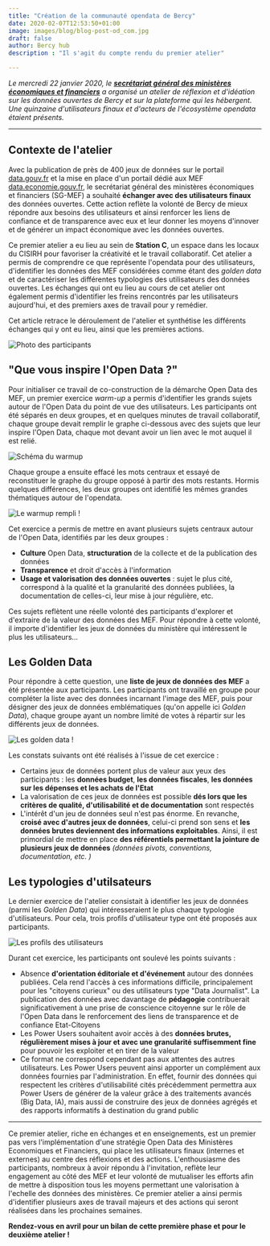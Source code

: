 ```yaml
---
title: "Création de la communauté opendata de Bercy"
date: 2020-02-07T12:53:50+01:00
image: images/blog/blog-post-od_com.jpg
draft: false
author: Bercy hub
description : "Il s'agit du compte rendu du premier atelier"

---
```


*Le mercredi 22 janvier 2020, le **[secrétariat général des ministères économiques et financiers](https://www.economie.gouv.fr/vous-orienter/organigramme/secretariat-general-des-ministeres-economiques-et-financiers-sg)** a organisé un atelier de réflexion et d'idéation sur les données ouvertes de Bercy et sur la plateforme qui les hébergent. Une quinzaine d'utilisateurs finaux et d'acteurs de l'écosystème opendata étaient présents.*

***

## Contexte de l'atelier
Avec la publication de près de 400 jeux de données sur le portail [data.gouv.fr](https://data.gouv.fr) et la mise en place d'un portail dédié aux MEF [data.economie.gouv.fr](https://data.economie.gouv.fr), le secrétariat général des ministères économiques et financiers (SG-MEF) a souhaité **échanger avec des utilisateurs finaux** des données ouvertes. Cette action reflète la volonté de Bercy de mieux répondre aux besoins des utilisateurs et ainsi renforcer les liens de confiance et de transparence avec eux et leur donner les moyens d'innover et de générer un impact économique avec les données ouvertes.

Ce premier atelier a eu lieu au sein de **Station C**, un espace dans les locaux du CISIRH pour favoriser la créativité et le travail collaboratif. Cet atelier a permis de comprendre ce que représente l'opendata pour des utilisateurs, d'identifier les données des MEF considérées comme étant des *golden data* et de caractériser les différentes typologies des utilisateurs des données ouvertes. Les échanges qui ont eu lieu au cours de cet atelier ont également permis d'identifier les freins rencontrés par les utilisateurs aujourd'hui, et des premiers axes de travail pour y remédier.

Cet article retrace le déroulement de l'atelier et synthétise les différents échanges qui y ont eu lieu, ainsi que les premières actions.

![Photo des participants](/hub/images/blog/opendata_atelier01_20200123_participants.png "Les participants de l'atelier")


## "Que vous inspire l'Open Data ?"
Pour initialiser ce travail de co-construction de la démarche Open Data des MEF, un premier exercice *warm-up* a permis d'identifier les grands sujets autour de l'Open Data du point de vue des utilisateurs.
Les participants ont été séparés en deux groupes, et en quelques minutes de travail collaboratif, chaque groupe devait remplir le graphe ci-dessous avec des sujets que leur inspire l'Open Data, chaque mot devant avoir un lien avec le mot auquel il est relié.

![Schéma du warmup](/hub/images/blog/opendata_atelier01_20200123_warmup.png "Le schéma du warm-up")


Chaque groupe a ensuite effacé les mots centraux et essayé de reconstituer le graphe du groupe opposé à partir des mots restants. Hormis quelques différences, les deux groupes ont identifié les mêmes grandes thématiques autour de l'opendata.

![Le warmup rempli !](/hub/images/blog/opendata_atelier01_20200123_warmup_resultat.png "Le warm-up rempli par les participants")

Cet exercice a permis de mettre en avant plusieurs sujets centraux autour de l'Open Data, identifiés par les deux groupes :
* **Culture** Open Data, **structuration** de la collecte et de la publication des données
* **Transparence** et droit d'accès à l'information
* **Usage et valorisation des données ouvertes** : sujet le plus cité, correspond à la qualité et la granularité des données publiées, la documentation de celles-ci, leur mise à jour régulière, etc.

Ces sujets reflètent une réelle volonté des participants d'explorer et d'extraire de la valeur des données des MEF. Pour répondre à cette volonté, il importe d'identifier les jeux de données du ministère qui intéressent le plus les utilisateurs...


## Les Golden Data
Pour répondre à cette question, une **liste de jeux de données des MEF** a été présentée aux participants. Les participants ont travaillé en groupe pour compléter la liste avec des données incarnant l'image des MEF, puis pour désigner des jeux de données emblématiques (qu'on appelle ici *Golden Data*), chaque groupe ayant un nombre limité de votes à répartir sur les différents jeux de données.

![Les golden data !](/hub/images/blog/opendata_atelier01_20200123_goldendata.png "Le golden data identifiés par les participants")

Les constats suivants ont été réalisés à l'issue de cet exercice :
* Certains jeux de données portent plus de valeur aux yeux des participants : les **données budget**, **les données fiscales**, **les données sur les dépenses et les achats de l'Etat**
* La valorisation de ces jeux de données est possible **dés lors que les critères de qualité, d'utilisabilité et de documentation** sont respectés
* L'intérêt d'un jeu de données seul n'est pas énorme. En revanche, **croisé avec d'autres jeux de données**, celui-ci prend son sens et **les données brutes deviennent des informations exploitables**. Ainsi, il est primordial de mettre en place **des référentiels permettant la jointure de plusieurs jeux de données** *(données pivots, conventions, documentation, etc. )*

## Les typologies d'utilsateurs
Le dernier exercice de l'atelier consistait à identifier les jeux de données (parmi les *Golden Data*) qui intéresseraient le plus chaque typologie d'utilisateurs. Pour cela, trois profils d'utilisateur type ont été proposés aux participants.

![Les profils des utilisateurs](/hub/images/blog/opendata_atelier01_20200123_users_slides.png "Les profils des utilisateurs de l'opendata")

Durant cet exercice, les participants ont soulevé les points suivants :
* Absence **d'orientation éditoriale et d'événement** autour des données publiées. Cela rend l'accès à ces informations difficile, principalement pour les "citoyens curieux" ou des utilisateurs type "Data Journalist". La publication des données avec davantage de **pédagogie** contribuerait significativement à une prise de conscience citoyenne sur le rôle de l'Open Data dans le renforcement des liens de transparence et de confiance Etat-Citoyens
* Les Power Users souhaitent avoir accès à des **données brutes, régulièrement mises à jour et avec une granularité suffisemment fine** pour pouvoir les exploiter et en tirer de la valeur
* Ce format ne correspond cependant pas aux attentes des autres utilisateurs. Les Power Users peuvent ainsi apporter un complément aux données fournies par l'administration. En effet, fournir des données qui respectent les critères d'utilisabilité cités précédemment permettra aux Power Users de générer de la valeur grâce à des traitements avancés (Big Data, IA), mais aussi de construire des jeux de données agrégés et des rapports informatifs à destination du grand public

***

Ce premier atelier, riche en échanges et en enseignements, est un premier pas vers l'implémentation d'une stratégie Open Data des Ministères Economiques et Financiers, qui place les utilisateurs finaux (internes et externes) au centre des réflexions et des actions. L'enthousiasme des participants, nombreux à avoir répondu à l'invitation, reflète leur engagement au côté des MEF et leur volonté de mutualiser les efforts afin de mettre à disposition tous les moyens permettant une valorisation à l'echelle des données des ministères. Ce premier atelier a ainsi permis d'identifier plusieurs axes de travail majeurs et des actions qui seront réalisées dans les prochaines semaines.

**Rendez-vous en avril pour un bilan de cette première phase et pour le deuxième atelier !**
